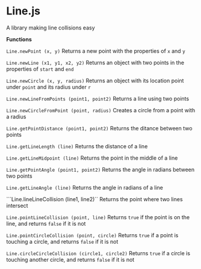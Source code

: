 # Line.js
A library making line collisions easy

**Functions**

``Line.newPoint (x, y)``
Returns a new point with the properties of `x` and `y`

``Line.newLine (x1, y1, x2, y2)``
Returns an object with two points in the properties of `start` and `end`

``Line.newCircle (x, y, radius)``
Returns an object with its location point under `point` and its radius under `r`

``Line.newLineFromPoints (point1, point2)``
Returns a line using two points

``Line.newCircleFromPoint (point, radius)``
Creates a circle from a point with a radius

``Line.getPointDistance (point1, point2)``
Returns the ditance between two points

``Line.getLineLength (line)``
Returns the distance of a line

``Line.getLineMidpoint (line)``
Returns the point in the middle of a line

``Line.getPointAngle (point1, point2)``
Returns the angle in radians between two points

``Line.getLineAngle (line)``
Returns the angle in radians of a line

```Line.lineLineCollision (line1, line2)``
Returns the point where two lines intersect

``Line.pointLineCollision (point, line)``
Returns `true` if the point is on the line, and returns `false` if it is not

``Line.pointCircleCollision (point, circle)``
Returns `true` if a point is touching a circle, and returns `false` if it is not

``Line.circleCircleCollision (circle1, circle2)``
Returns `true` if a circle is touching another circle, and returns `false` if it is not
